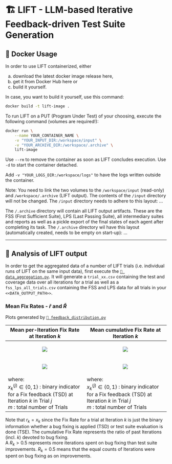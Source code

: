 # 🏗 LIFT - LLM-based Iterative Feedback-driven Test Suite Generation

## 🐳 Docker Usage

In order to use LIFT containerized, either
<ol type="a">
  <li>download the latest docker image release here,</li>
  <li>get it from Docker Hub here or</li>
  <li>build it yourself.</li>
</ol>

In case, you want to build it yourself, use this command:
```bash
docker build -t lift-image .
```

To run LIFT on a PUT (Program Under Test) of your choosing, execute the following command (volumes are required!):
```bash
docker run \
    --name YOUR_CONTAINER_NAME \
    -v "YOUR_INPUT_DIR:/workspace/input" \
    -v "YOUR_ARCHIVE_DIR:/workspace/.archive" \
    lift-image
```
Use `--rm` to remove the container as soon as LIFT concludes execution.
Use `-d` to start the container detached.

Add `-v "YOUR_LOGS_DIR:/workspace/logs"` to have the logs written outside the container.


Note: You need to link the two volumes to the `/workspace/input` (read-only) and `/workspace/.archive` (LIFT output).
The contents of the `/input` directory will not be changed. The `/input` directory needs to adhere to this layout:
...

The `/.archive` directory will contain all LIFT output artifacts. These are the FSS (First Sufficient Suite), LPS (Last Passing Suite), all intermediary suites and reports as well as a pickle export of the final states of each agent after completing its task.
The `/.archive` directory wil have this layout (automatically created, needs to be empty on start-up):
...

---

## 🔬 Analysis of LIFT output

In order to get the aggregated data of a number of LIFT trials (i.e. individual runs of LIFT on the same input data), first execute the [`📄 data_aggregation.py`](./analysis/data_aggregation.py).
It will generate a `trial_xx.csv` containing the test and coverage data over all iterations for a trial as well as a `fss_lps_all_trials.csv` containing the FSS and LPS data for all trials in your `<<DATA_OUTPUT_PATH>>`.

### Mean Fix Rates - $\bar{r}$ and $\bar{R}$

Plots generated by [`📄 feedback_distribution.py`](./analysis/plotting/feedback_distribution.py)

| Mean per-Iteration Fix Rate at Iteration $k$                                                                                                                  | Mean cumulative Fix Rate at Iteration $k$                                                                                                                                                |
|---------------------------------------------------------------------------------------------------------------------------------------------------------------|------------------------------------------------------------------------------------------------------------------------------------------------------------------------------------------|
| <p align="center"><img src="https://math.vercel.app/?from=\bar{r}_k = \frac{1}{m} \sum_{j=1}^{m} r_{k}^{(j)} = \frac{1}{m} \sum_{j=1}^{m} x_{k}^{(j)}" /></p> | <p align="center"><img src="https://math.vercel.app/?from=\bar{R}_k = \frac{1}{m} \sum_{j=1}^{m} R_{k}^{(j)} = \frac{1}{m} \sum_{j=1}^{m} \frac{1}{k} \sum_{i=1}^{k} x_{i}^{(j)}" /></p> |
| <p align="center"><img src="https://math.vercel.app/?from=r_{k}^{(j)} = x_{k}^{(j)}" /></p>                                                                   | <p align="center"><img src="https://math.vercel.app/?from=R_{k}^{(j)} = \frac{1}{k} \sum_{i=1}^{k} x_{i}^{(j)}" /></p>                                                                   |
| where: <br> $x_{k}^{(j)} \in \{0,1\}$ : binary indicator for a Fix feedback (TSD) at Iteration $k$ in Trial $j$ <br> $m$ : total number of Trials             | where: <br> $x_{k}^{(j)} \in \{0,1\}$ : binary indicator for a Fix feedback (TSD) at Iteration $k$ in Trial $j$ <br> $m$ : total number of Trials                                        |

Note that $r_k = x_k$ since the Fix Rate for a trial at Iteration $k$ is just the binary information whether a bug fixing is applied (TSD) or test suite evaluation is done (TSE).
The cumulative Fix Rate represents the ratio of past Iterations (incl. $k$) devoted to bug fixing.<br>
A $R_k > 0.5$ represents more iterations spent on bug fixing than test suite improvements.
$R_k = 0.5$ means that the equal counts of Iterations were spent on bug fixing as on improvements.
